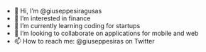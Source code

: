 - 👋 Hi, I’m @giuseppesiragusas
- 👀 I’m interested in finance
- 🌱 I’m currently learning coding for startups
- 💞️ I’m looking to collaborate on applications for mobile and web
- 📫 How to reach me: @giuseppesiras on Twitter

<!---
giuseppesiragusas/giuseppesiragusas is a ✨ special ✨ repository because its `README.md` (this file) appears on your GitHub profile.
You can click the Preview link to take a look at your changes.
--->
